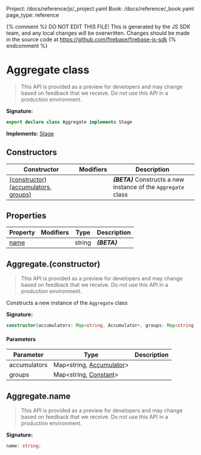 Project: /docs/reference/js/_project.yaml
Book: /docs/reference/_book.yaml
page_type: reference

{% comment %}
DO NOT EDIT THIS FILE!
This is generated by the JS SDK team, and any local changes will be
overwritten. Changes should be made in the source code at
https://github.com/firebase/firebase-js-sdk
{% endcomment %}

# Aggregate class
> This API is provided as a preview for developers and may change based on feedback that we receive. Do not use this API in a production environment.
> 


<b>Signature:</b>

```typescript
export declare class Aggregate implements Stage 
```
<b>Implements:</b> [Stage](./firestore_lite.stage.md#stage_interface)

## Constructors

|  Constructor | Modifiers | Description |
|  --- | --- | --- |
|  [(constructor)(accumulators, groups)](./firestore_lite.aggregate.md#aggregateconstructor) |  | <b><i>(BETA)</i></b> Constructs a new instance of the <code>Aggregate</code> class |

## Properties

|  Property | Modifiers | Type | Description |
|  --- | --- | --- | --- |
|  [name](./firestore_lite.aggregate.md#aggregatename) |  | string | <b><i>(BETA)</i></b> |

## Aggregate.(constructor)

> This API is provided as a preview for developers and may change based on feedback that we receive. Do not use this API in a production environment.
> 

Constructs a new instance of the `Aggregate` class

<b>Signature:</b>

```typescript
constructor(accumulators: Map<string, Accumulator>, groups: Map<string, Constant>);
```

#### Parameters

|  Parameter | Type | Description |
|  --- | --- | --- |
|  accumulators | Map&lt;string, [Accumulator](./firestore_lite.accumulator.md#accumulator_interface)<!-- -->&gt; |  |
|  groups | Map&lt;string, [Constant](./firestore_lite.constant.md#constant_class)<!-- -->&gt; |  |

## Aggregate.name

> This API is provided as a preview for developers and may change based on feedback that we receive. Do not use this API in a production environment.
> 

<b>Signature:</b>

```typescript
name: string;
```

